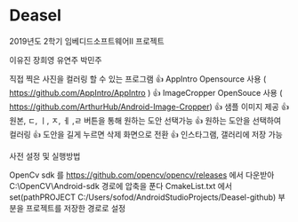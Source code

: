 # Deasel
2019년도 2학기 임베디드소프트웨어II 프로젝트

이유진 장희영 유연주 박민주

직접 찍은 사진을 컬러링 할 수 있는 프로그램
👍 AppIntro Opensource 사용 ( https://github.com/AppIntro/AppIntro )
👍 ImageCropper OpenSouce 사용 ( https://github.com/ArthurHub/Android-Image-Cropper)
👍 샘플 이미지 제공
👍 원본, ㄷ, ㅣ, ㅈ, ㅔ ,ㄹ 버튼을 통해 원하는 도안 선택가능
👍 원하는 도안을 선택하여 컬러링
👍 도안을 길게 누르면 삭제 화면으로 전환
👍 인스타그램, 갤러리에 저장 가능

사전 설정 및 실행방법

OpenCv sdk 를 https://github.com/opencv/opencv/releases 에서 다운받아 C:\OpenCV\Android-sdk 경로에 압축을 푼다
CmakeList.txt 에서 set(pathPROJECT C:/Users/sofod/AndroidStudioProjects/Deasel-github) 부분을
프로젝트를 저장한 경로로 설정
